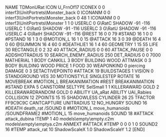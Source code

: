 NAME 			TDMonURat
ICON 			U_FrnOf17
ICONEX 0 0 interf3\UnitPortrets\Monster_back 0
ICONANM 0 0 interf3\UnitPortrets\Monster_back 0 48 1
ICONANM 0 0 interf3\UnitPortrets\Monster 1 1 0
USERLC 			0 G\RatC SHADOW -91 -116
USERLC 			1 G\RatG SHADOW -91 -116
USERLC 			3 G\RatU SHADOW -91 -116
USERLC 			4 G\RatH SHADOW -91 -116
@REST      		16 0 0 79
#STAND     		16 1 0 0
#PSTAND    		16 1 3 0
@MOTION_L  		16 1 0 15
@ATTACK    		16 3 0 39
@DEATH     		16 4 0 60
@SUMMON     		16 4 60 0 
#DEATHLIE1 		16 1 4 60
GEOMETRY 		1 15 55
LIFE     		30
RECTANGLE 		0 2 32 40
ATTACK_RADIUS 		0 0 60
ATTACK_PAUSE 		0 0
ADDSHOTRADIUS 		10
SEARCH_ENEMY_RADIUS 	250
DET_RADIUS 		0 0 7000
MATHERIAL 		1 BODY
CANKILL 		3 BODY BUILDING WOOD
ATTMASK 0 3 BODY BUILDING WOOD
PRICE 			1 FOOD 30
WEAPONKIND 		0 piercing
DAMAGE   		0 3
SETACTIVEPOINT0		#ATTACK 19
BUILDSTAGES 		1
VISION 			0
STANDGROUND
VES 			30
MOTIONSTYLE 		SINGLESTEP
ROTATE 			16
MOVEBREAK 		#MOTION_L
BREAKANIMATION 		#REST
BREAKANIMATION 		#STAND
EXPA 			5
CANSTORM
SELTYPE SelSmall 1 1
KILLERAWARD             GOLD 2
KILLERAWARDRANDOM       GOLD 0
ABILITY			UA_aRat
ABILITY	UAI_Rabies
COLLISION 12
ZPOINTS 15 15
SHADOWLESS
CYLINDER 26 25
TFACTOR FF9C9C9C
CANTCAPTURE 
UNITRADIUS 12
NO_HUNGRY
SOUND 16 #DEATH death_rat
/SOUND 8 #MOTION_L move_humanoids
/SOUNDFRAME2 #MOTION_L 15 move_humanoids
SOUND 18 #ATTACK attack_dubina
!TEMP  1 40 models\empty\empty.c2m models\empty\emptya.c2m
ANMEXT #ATTACK #TEMP 0 0 0 1 0
SOUND2  16 #TEMP attack_rat 10
ShadowScaleX 1.0
ShadowScaleY 1.2
[END]
